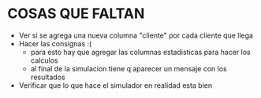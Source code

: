 # COSAS QUE FALTAN
* Ver si se agrega una nueva columna "cliente" por cada cliente que llega 
* Hacer las consignas :(
    * para esto hay que agregar las columnas estadisticas para hacer los calculos
    * al final de la simulacion tiene q aparecer un mensaje con los resultados
* Verificar que lo que hace el simulador en realidad esta bien

